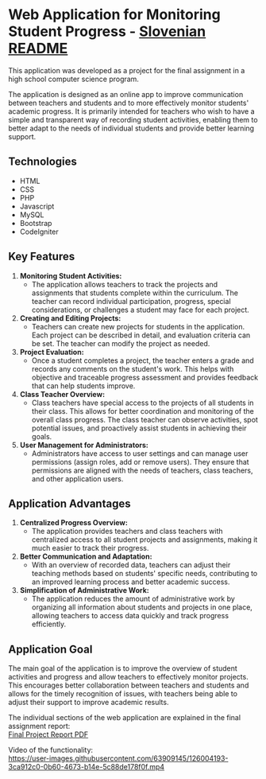 # Web Application for Monitoring Student Progress - [Slovenian README](README_SLO.md)
This application was developed as a project for the final assignment in a high school computer science program.  

The application is designed as an online app to improve communication between teachers and students and to more effectively monitor students' academic progress. 
It is primarily intended for teachers who wish to have a simple and transparent way of recording student activities, enabling them to better adapt to the needs of individual students and provide better learning support.

## Technologies  
- HTML  
- CSS  
- PHP  
- Javascript  
- MySQL  
- Bootstrap  
- CodeIgniter

## Key Features  
1. **Monitoring Student Activities:**  
   - The application allows teachers to track the projects and assignments that students complete within the curriculum. The teacher can record individual participation, progress, special considerations, or challenges a student may face for each project.  
2. **Creating and Editing Projects:**  
   - Teachers can create new projects for students in the application. Each project can be described in detail, and evaluation criteria can be set. The teacher can modify the project as needed.  
3. **Project Evaluation:**  
   - Once a student completes a project, the teacher enters a grade and records any comments on the student's work. This helps with objective and traceable progress assessment and provides feedback that can help students improve.  
4. **Class Teacher Overview:**  
   - Class teachers have special access to the projects of all students in their class. This allows for better coordination and monitoring of the overall class progress. The class teacher can observe activities, spot potential issues, and proactively assist students in achieving their goals.  
5. **User Management for Administrators:**  
   - Administrators have access to user settings and can manage user permissions (assign roles, add or remove users). They ensure that permissions are aligned with the needs of teachers, class teachers, and other application users.  

## Application Advantages  
1. **Centralized Progress Overview:**  
   - The application provides teachers and class teachers with centralized access to all student projects and assignments, making it much easier to track their progress.  
2. **Better Communication and Adaptation:**  
   - With an overview of recorded data, teachers can adjust their teaching methods based on students' specific needs, contributing to an improved learning process and better academic success.  
3. **Simplification of Administrative Work:**  
   - The application reduces the amount of administrative work by organizing all information about students and projects in one place, allowing teachers to access data quickly and track progress efficiently.  

## Application Goal  
The main goal of the application is to improve the overview of student activities and progress and allow teachers to effectively monitor projects. This encourages better collaboration between teachers and students and allows for the timely recognition of issues, with teachers being able to adjust their support to improve academic results.

The individual sections of the web application are explained in the final assignment report:  
[Final Project Report PDF](https://github.com/tibozic/dnevnikUcitelj/files/6819004/porocilo_izdelave_aplikacije.pdf)

Video of the functionality:  
https://user-images.githubusercontent.com/63909145/126004193-3ca912c0-0b60-4673-b14e-5c88de178f0f.mp4
